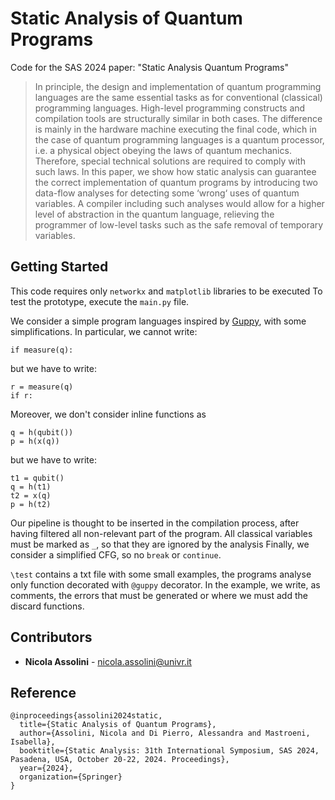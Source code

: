 

# Static Analysis of Quantum Programs
Code for the SAS 2024 paper: "Static Analysis Quantum Programs"

> In principle, the design and implementation of quantum programming languages are the same essential tasks as for conventional (classical) programming languages. High-level programming constructs and compilation tools are structurally similar in both cases. The difference is mainly in the hardware machine executing the final code, which in the case of quantum programming languages is a quantum processor, i.e. a physical object obeying the laws of quantum mechanics. Therefore, special technical solutions are required to comply with such laws. In this paper, we show how static analysis can guarantee the correct implementation of quantum programs by introducing two data-flow analyses for detecting some ‘wrong‘ uses of quantum variables. A compiler including such analyses would allow for a higher level of abstraction in the quantum language, relieving the programmer of low-level tasks such as the safe removal of temporary variables.

## Getting Started

This code requires only `networkx` and `matplotlib` libraries to be executed
To test the prototype, execute the `main.py` file.

We consider a simple program languages inspired by [Guppy](https://github.com/CQCL/guppylang), with some simplifications.
In particular, we cannot write:

    if measure(q):

but we have to write:

    r = measure(q)
    if r:
    

Moreover, we don't consider inline functions as

    q = h(qubit())
    p = h(x(q))
    
but we have to write:

    t1 = qubit()
    q = h(t1)
    t2 = x(q)    
    p = h(t2)    
    

Our pipeline is thought to be inserted in the compilation process, after having filtered all non-relevant part of the program.
All classical variables must be marked as `_`, so that they are ignored by the analysis
Finally, we consider a simplified CFG, so no `break` or `continue`.

`\test` contains a txt file with some small examples, the programs analyse only function decorated with `@guppy` decorator.
In the example, we write, as comments, the errors that must be generated or where we must add the discard functions.


## Contributors
*  **Nicola Assolini** - nicola.assolini@univr.it

## Reference

[//]: # ([Static Analysis of Quantum Programs]&#40;&#41;)
```
@inproceedings{assolini2024static,
  title={Static Analysis of Quantum Programs},
  author={Assolini, Nicola and Di Pierro, Alessandra and Mastroeni, Isabella},
  booktitle={Static Analysis: 31th International Symposium, SAS 2024, Pasadena, USA, October 20-22, 2024. Proceedings},
  year={2024},
  organization={Springer}
}
```


